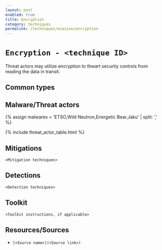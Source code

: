 ```yaml
---
layout: post
enabled: true
title: Encryption
category: techniques
permalink: /techniques/evasion/encryption
---
```

# `Encryption - <technique ID>`

Threat actors may utilize encryption to thwart security controls from reading the data in transit.

## Common types

## Malware/Threat actors

{% assign malwares = 'ETSO,Wild Neutron,Energetic Bear,Jaku' | split: ',' %}

{% include threat_actor_table.html %}

## Mitigations

`<Mitigation techniques>`

## Detections

`<Detection techniques>`

## Toolkit

`<Toolkit instructions, if applicable>`

## Resources/Sources

* `[<Source name>](<Source link>)`